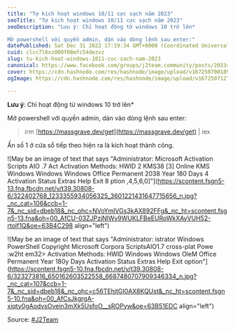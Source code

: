 ```yaml
---
title: "Tự kích hoạt windows 10/11 cực sạch năm 2023"
seoTitle: "Tự kích hoạt windows 10/11 cực sạch năm 2023"
seoDescription: "Lưu ý: Chỉ hoạt động từ windows 10 trở lên*

Mở powershell với quyền admin, dán vào dòng lệnh sau enter:"
datePublished: Sat Dec 31 2022 17:19:34 GMT+0000 (Coordinated Universal Time)
cuid: clcc7l6xz000f08mfc54dezvz
slug: tu-kich-hoat-windows-1011-cuc-sach-nam-2023
canonical: https://www.facebook.com/groups/j2team.community/posts/2033442980321145/
cover: https://cdn.hashnode.com/res/hashnode/image/upload/v1672507001894/4b8fec7b-2d7f-4cbe-9cca-84b1ec381743.jpeg
ogImage: https://cdn.hashnode.com/res/hashnode/image/upload/v1672507127611/430d4b69-f785-4a48-b7ff-161ef377c6c9.jpeg

---
```


**Lưu ý**: Chỉ hoạt động từ windows 10 trở lên\*

Mở powershell với quyền admin, dán vào dòng lệnh sau enter:

> irm [https://massgrave.dev/get](https://massgrave.dev/get) | iex

Ấn số 1 ở cửa sổ tiếp theo hiện ra là kích hoạt thành công.

![May be an image of text that says "Administrator: Microsoft Activation Scripts AIO .7 Act Activation Methods: HWID 2 KMS38 [3] Online KMS Windows Windows Windows Office Permanent 2038 Year 180 Days 4 Activation Status Extras Help Exit 8 ption ,4,5,6,0]"](https://scontent.fsgn5-13.fna.fbcdn.net/v/t39.30808-6/322402768_1233355934056325_3601221431647715656_n.jpg?_nc_cat=106&ccb=1-7&_nc_sid=dbeb18&_nc_ohc=NVoYmIVGs3kAX892FFg&_nc_ht=scontent.fsgn5-13.fna&oh=00_AfCU-03ZJPzjNlWy9WUKLFBeEURoWkXAyVUH52-rtolf1Q&oe=63B4C298 align="left")

![May be an image of text that says "Administrator: istrator Windows PowerShell Copyright Microsoft Corpora ScriptsAIO1.7 cross-plat Powe :w2ht em32> Activation Methods: HWID Windows Windows OleM Office Permanent Year 180y Days Activation Status Extras Help Exit option"](https://scontent.fsgn5-10.fna.fbcdn.net/v/t39.30808-6/323273816_650162603522558_6687480707909346334_n.jpg?_nc_cat=107&ccb=1-7&_nc_sid=dbeb18&_nc_ohc=c56TEhjtGI0AX8KQUst&_nc_ht=scontent.fsgn5-10.fna&oh=00_AfCsJkgrgA-xiqty0gAodvsOvein3mXk5UsfoO__sROPyw&oe=63B51EDC align="left")

Source: [#J2Team](https://www.facebook.com/groups/j2team.community/posts/2033442980321145/)
